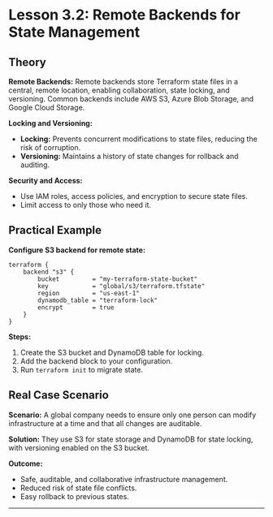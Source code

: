# Lesson 3.2: Remote Backends for State Management

## Theory

**Remote Backends:**
Remote backends store Terraform state files in a central, remote location, enabling collaboration, state locking, and versioning. Common backends include AWS S3, Azure Blob Storage, and Google Cloud Storage.

**Locking and Versioning:**
- **Locking:** Prevents concurrent modifications to state files, reducing the risk of corruption.
- **Versioning:** Maintains a history of state changes for rollback and auditing.

**Security and Access:**
- Use IAM roles, access policies, and encryption to secure state files.
- Limit access to only those who need it.

## Practical Example

**Configure S3 backend for remote state:**
```hcl
terraform {
	backend "s3" {
		bucket         = "my-terraform-state-bucket"
		key            = "global/s3/terraform.tfstate"
		region         = "us-east-1"
		dynamodb_table = "terraform-lock"
		encrypt        = true
	}
}
```

**Steps:**
1. Create the S3 bucket and DynamoDB table for locking.
2. Add the backend block to your configuration.
3. Run `terraform init` to migrate state.

## Real Case Scenario

**Scenario:**
A global company needs to ensure only one person can modify infrastructure at a time and that all changes are auditable.

**Solution:**
They use S3 for state storage and DynamoDB for state locking, with versioning enabled on the S3 bucket.

**Outcome:**
- Safe, auditable, and collaborative infrastructure management.
- Reduced risk of state file conflicts.
- Easy rollback to previous states.

---
